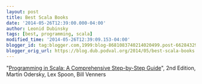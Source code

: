 ```yaml
---
layout: post
title: Best Scala Books
date: '2014-05-26T12:39:00.000-04:00'
author: Leonid Dubinsky
tags: [best, programming, scala]
modified_time: '2014-05-26T12:39:09.153-04:00'
blogger_id: tag:blogger.com,1999:blog-8681083740214020499.post-66284329302872587
blogger_orig_url: https://blog.dub.podval.org/2014/05/best-scala-books.html
---
```


"[Programming in Scala: A Comprehensive Step-by-Step Guide](http://www.amazon.com/Programming-Scala-Comprehensive-Step-Step/dp/0981531644/)",
2nd Edition, Martin Odersky, Lex Spoon, Bill Venners


